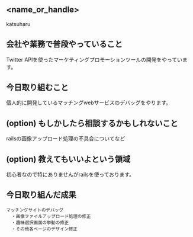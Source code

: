 ## <name_or_handle>
katsuharu
## 会社や業務で普段やっていること
Twitter APIを使ったマーケティングプロモーションツールの開発をやっています。
## 今日取り組むこと
個人的に開発しているマッチングwebサービスのデバッグをやります。

## (option) もしかしたら相談するかもしれないこと
railsの画像アップロード処理の不具合についてなど

## (option) 教えてもいいよという領域
初心者なので特にありませんがrailsを使っております。


## 今日取り組んだ成果
```
マッチングサイトのデバッグ
  ・画像ファイルアップロード処理の修正
  ・趣味選択画面の挙動の修正
  ・その他各ページのデザイン修正
```
